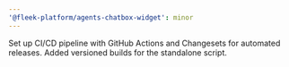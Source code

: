 ```yaml
---
'@fleek-platform/agents-chatbox-widget': minor
---
```


Set up CI/CD pipeline with GitHub Actions and Changesets for automated releases. Added versioned builds for the standalone script.
